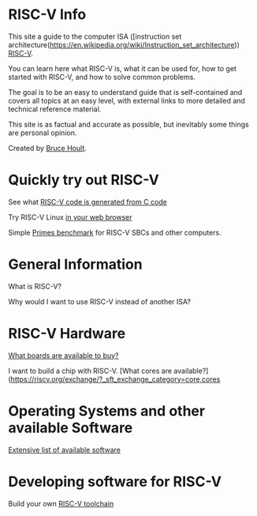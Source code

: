 # RISC-V Info

This site a guide to the computer ISA ([instruction set
architecture(https://en.wikipedia.org/wiki/Instruction_set_architecture))
[RISC-V](https://riscv.org/).

You can learn here what RISC-V is, what it can be used for, how to
get started with RISC-V, and how to solve common problems.

The goal is to be an easy to understand guide that is self-contained
and covers all topics at an easy level, with external links to more
detailed and technical reference material.

This site is as factual and accurate as possible, but inevitably some things
are personal opinion.

Created by [Bruce Hoult](Bruce).

# Quickly try out RISC-V

See what [RISC-V code is generated from C code](faq/compiler_explorer)

Try RISC-V Linux [in your web browser](faq/JSLinux)

Simple [Primes benchmark](faq/primes) for RISC-V SBCs and other computers.

# General Information

What is RISC-V?

Why would I want to use RISC-V instead of another ISA?

# RISC-V Hardware

[What boards are available to buy?](https://riscv.org/exchange/?_sft_exchange_category=board,hardware)

I want to build a chip with RISC-V. [What cores are available?](https://riscv.org/exchange/?_sft_exchange_category=core,cores

# Operating Systems and other available Software

[Extensive list of available software](https://riscv.org/exchange/?_sft_exchange_category=software)

# Developing software for RISC-V

Build your own [RISC-V toolchain](https://github.com/riscv-collab/riscv-gnu-toolchain)

